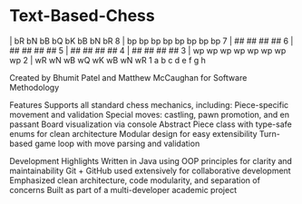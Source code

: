 # Text-Based-Chess

| bR bN bB bQ bK bB bN bR 8
| bp bp bp bp bp bp bp bp 7
|    ##    ##    ##    ## 6
| ##    ##    ##    ##    5
|    ##    ##    ##    ## 4
| ##    ##    ##    ##    3
| wp wp wp wp wp wp wp wp 2
| wR wN wB wQ wK wB wN wR 1
  a  b  c  d  e  f  g  h

Created by Bhumit Patel and Matthew McCaughan for Software Methodology

Features
Supports all standard chess mechanics, including:
Piece-specific movement and validation
Special moves: castling, pawn promotion, and en passant
Board visualization via console
Abstract Piece class with type-safe enums for clean architecture
Modular design for easy extensibility
Turn-based game loop with move parsing and validation

Development Highlights
Written in Java using OOP principles for clarity and maintainability
Git + GitHub used extensively for collaborative development
Emphasized clean architecture, code modularity, and separation of concerns
Built as part of a multi-developer academic project
